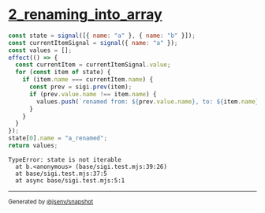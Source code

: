 # [2_renaming_into_array](../../sigi.test.mjs#L33)

```js
const state = signal([{ name: "a" }, { name: "b" }]);
const currentItemSignal = signal({ name: "a" });
const values = [];
effect(() => {
  const currentItem = currentItemSignal.value;
  for (const item of state) {
    if (item.name === currentItem.name) {
      const prev = sigi.prev(item);
      if (prev.value.name !== item.name) {
        values.push(`renamed from: ${prev.value.name}, to: ${item.name}`);
      }
    }
  }
});
state[0].name = "a_renamed";
return values;
```

```console
TypeError: state is not iterable
  at b.<anonymous> (base/sigi.test.mjs:39:26)
  at base/sigi.test.mjs:37:5
  at async base/sigi.test.mjs:5:1
```

---

<sub>
  Generated by <a href="https://github.com/jsenv/core/tree/main/packages/tooling/snapshot">@jsenv/snapshot</a>
</sub>

